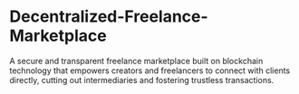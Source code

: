 # Decentralized-Freelance-Marketplace
A secure and transparent freelance marketplace built on blockchain technology that empowers creators and freelancers to connect with clients directly, cutting out intermediaries and fostering trustless transactions.
